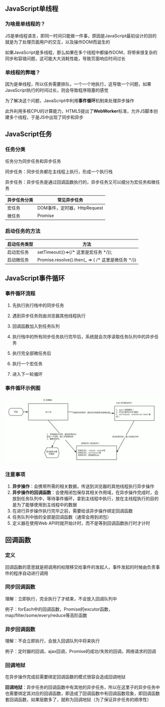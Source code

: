 ## JavaScript单线程

### 为啥是单线程的？

JS是单线程语言，即同一时间只能做一件事，原因是JavaScript最初设计的目的就是为了处理页面用户的交互，以及操作DOM而诞生的

如果JavaScript是多线程，那么如果在多个线程中都操作DOM，将带来很复杂的同步和容错问题，这可能大大消耗性能，导致页面响应时间过长

### 单线程的弊端？

因为是单线程，所以任务需要排队，一个一个地执行，这导致一个问题，如果JavaScript执行的时间过长，则会导致程序阻塞的感觉

为了解决这个问题，JavaScript中利用**事件循环**机制来处理异步操作

此外利用多核CPU的计算能力，HTML5提出了**WebWorker**标准，允许JS脚本创建多个线程，于是JS中出现了同步和异步



## JavaScript任务

### 任务分类

任务分为同步任务和异步任务

同步任务：同步任务都在主线程上执行，形成一个执行栈

异步任务：异步任务是通过回调函数执行的，异步任务又可以细分为宏任务和微任务

| 异步任务分类 | 常见异步任务                 |
| ------------ | ---------------------------- |
| 宏任务       | DOM事件，定时器，HttpRequest |
| 微任务       | Promise                      |

### 启动任务的方法

| 启动任务类型 | 方法                                               |
| ------------ | -------------------------------------------------- |
| 启动宏任务   | setTimeout(()=>{/* 这里是宏任务 */});              |
| 启动微任务   | Promise.resolve().then(_ => { /* 这里是微任务 */}) |



## JavaScript事件循环

### 事件循环流程

1. 先执行执行栈中的同步任务

2. 遇到异步任务则由浏览器其他线程执行

3. 回调函数加入到任务队列

4. 执行栈中的所有同步任务执行完毕后，系统就会次序读取任务队列中的异步任务

5. 执行完全部微任务后

6. 执行一个宏任务

7. 进入下一轮循环

### 事件循环示例图

![](./images/image-20201012023201586.png)

### 注意事项

1. **异步操作**：会携带所需的相关数据，传送到浏览器的其他线程执行异步操作
2. **异步操作的回调函数**：会使用闭包保存其相关作用域，在异步操作完成时，会放到任务队列中，等待事件循环，拿到主线程中执行，放在主线程执行的目的是为了能够使用到主线程中的数据
3. 在进行异步操作执行完毕之前，需要给该异步操作绑定回调函数
4. 任务队列中放的全部是回调函数（通常会用到闭包）
5. 定义器在使用Web API时就开始计时，而不是等到回调函数执行时才计时



## 回调函数

### 定义

回调函数的意思就是把调用的权限移交给事件的发起人，事件发起的时候由负责事件的程序自动进行调用

### 同步回调函数

理解：立即执行，完全执行了才结束，不会放入回调队列中

例子：forEach中的回调函数，Promise的excutor函数，map/filter/some/every/reduce等高阶函数

### 异步回调函数

理解：不会立即执行，会放入回调队列中将来执行

例子：定时器的回调，ajax回调，Promise的成功/失败的回调，网络请求的回调

### 回调地狱

在异步操作完成前需要绑定回调函数的模式很容会造成回调地狱

**回调地狱**：异步任务的回调函数中有其他的异步任务，所以在这里子的异步任务中也需要绑定其对应的回调函数，即造成了回调函数中有回调函数现象，即回调函数套回调函数，如果层数多了，就称为回调地狱（为了保证异步任务的顺序性）